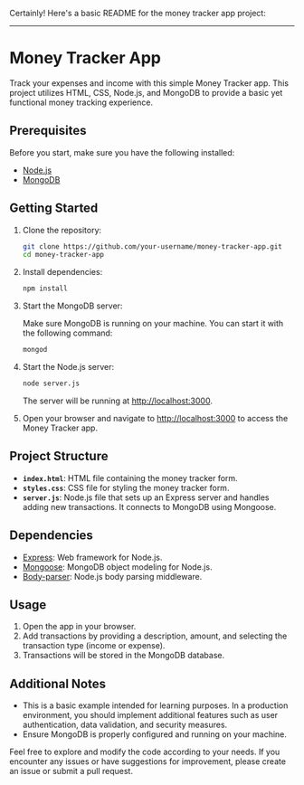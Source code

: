 Certainly! Here's a basic README for the money tracker app project:

---

# Money Tracker App

Track your expenses and income with this simple Money Tracker app. This project utilizes HTML, CSS, Node.js, and MongoDB to provide a basic yet functional money tracking experience.

## Prerequisites

Before you start, make sure you have the following installed:

- [Node.js](https://nodejs.org/)
- [MongoDB](https://www.mongodb.com/try/download/community)

## Getting Started

1. Clone the repository:

   ```bash
   git clone https://github.com/your-username/money-tracker-app.git
   cd money-tracker-app
   ```

2. Install dependencies:

   ```bash
   npm install
   ```

3. Start the MongoDB server:

   Make sure MongoDB is running on your machine. You can start it with the following command:

   ```bash
   mongod
   ```

4. Start the Node.js server:

   ```bash
   node server.js
   ```

   The server will be running at [http://localhost:3000](http://localhost:3000).

5. Open your browser and navigate to [http://localhost:3000](http://localhost:3000) to access the Money Tracker app.

## Project Structure

- **`index.html`**: HTML file containing the money tracker form.
- **`styles.css`**: CSS file for styling the money tracker form.
- **`server.js`**: Node.js file that sets up an Express server and handles adding new transactions. It connects to MongoDB using Mongoose.

## Dependencies

- [Express](https://expressjs.com/): Web framework for Node.js.
- [Mongoose](https://mongoosejs.com/): MongoDB object modeling for Node.js.
- [Body-parser](https://www.npmjs.com/package/body-parser): Node.js body parsing middleware.

## Usage

1. Open the app in your browser.
2. Add transactions by providing a description, amount, and selecting the transaction type (income or expense).
3. Transactions will be stored in the MongoDB database.

## Additional Notes

- This is a basic example intended for learning purposes. In a production environment, you should implement additional features such as user authentication, data validation, and security measures.
- Ensure MongoDB is properly configured and running on your machine.

Feel free to explore and modify the code according to your needs. If you encounter any issues or have suggestions for improvement, please create an issue or submit a pull request.

